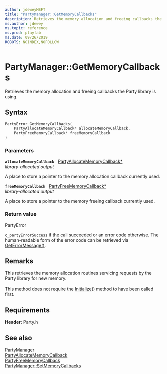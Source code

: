 ```yaml
---
author: jdeweyMSFT
title: "PartyManager::GetMemoryCallbacks"
description: Retrieves the memory allocation and freeing callbacks the Party library is using.
ms.author: jdewey
ms.topic: reference
ms.prod: playfab
ms.date: 09/26/2019
ROBOTS: NOINDEX,NOFOLLOW
---
```


# PartyManager::GetMemoryCallbacks  

Retrieves the memory allocation and freeing callbacks the Party library is using.  

## Syntax  
  
```cpp
PartyError GetMemoryCallbacks(  
    PartyAllocateMemoryCallback* allocateMemoryCallback,  
    PartyFreeMemoryCallback* freeMemoryCallback  
)  
```  
  
### Parameters  
  
**`allocateMemoryCallback`** &nbsp; [PartyAllocateMemoryCallback*](../../../callbacks/partyallocatememorycallback.md)  
*library-allocated output*  
  
A place to store a pointer to the memory allocation callback currently used.  
  
**`freeMemoryCallback`** &nbsp; [PartyFreeMemoryCallback*](../../../callbacks/partyfreememorycallback.md)  
*library-allocated output*  
  
A place to store a pointer to the memory freeing callback currently used.  
  
  
### Return value  
PartyError
  
```c_partyErrorSuccess``` if the call succeeded or an error code otherwise. The human-readable form of the error code can be retrieved via [GetErrorMessage()](partymanager_geterrormessage.md).
  
## Remarks  
  
This retrieves the memory allocation routines servicing requests by the Party library for new memory. <br /><br /> This method does not require the [Initialize()](partymanager_initialize.md) method to have been called first.
  
## Requirements  
  
**Header:** Party.h
  
## See also  
[PartyManager](../partymanager.md)  
[PartyAllocateMemoryCallback](../../../callbacks/partyallocatememorycallback.md)  
[PartyFreeMemoryCallback](../../../callbacks/partyfreememorycallback.md)  
[PartyManager::SetMemoryCallbacks](partymanager_setmemorycallbacks.md)
  
  

